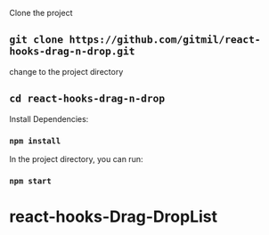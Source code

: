 
Clone the project

## `git clone https://github.com/gitmil/react-hooks-drag-n-drop.git`

change to the project directory

## `cd react-hooks-drag-n-drop`

Install Dependencies:

### `npm install`

In the project directory, you can run:

### `npm start`

# react-hooks-Drag-DropList
